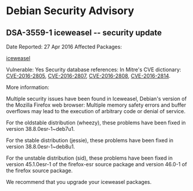 
Debian Security Advisory
========================


DSA-3559-1 iceweasel -- security update
---------------------------------------



Date Reported:
27 Apr 2016
Affected Packages:

[iceweasel](https://packages.debian.org/src:iceweasel)

Vulnerable:
Yes
Security database references:
In Mitre's CVE dictionary: [CVE-2016-2805](https://security-tracker.debian.org/tracker/CVE-2016-2805), [CVE-2016-2807](https://security-tracker.debian.org/tracker/CVE-2016-2807), [CVE-2016-2808](https://security-tracker.debian.org/tracker/CVE-2016-2808), [CVE-2016-2814](https://security-tracker.debian.org/tracker/CVE-2016-2814).  

More information:

Multiple security issues have been found in Iceweasel, Debian's version
of the Mozilla Firefox web browser: Multiple memory safety errors and
buffer overflows may lead to the execution of arbitrary code or denial
of service.


For the oldstable distribution (wheezy), these problems have been fixed in
version 38.8.0esr-1~deb7u1.


For the stable distribution (jessie), these problems have been fixed in
version 38.8.0esr-1~deb8u1.


For the unstable distribution (sid), these problems have been fixed in
version 45.1.0esr-1 of the firefox-esr source package and version
46.0-1 of the firefox source package.


We recommend that you upgrade your iceweasel packages.





